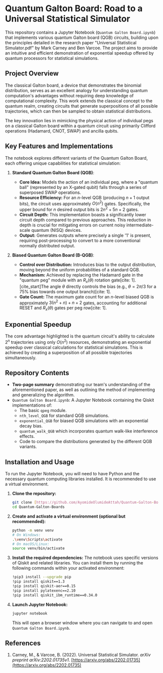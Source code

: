 # Quantum Galton Board: Road to a Universal Statistical Simulator

This repository contains a Jupyter Notebook (`Quantum Galton Board.ipynb`) that implements various quantum Galton board (QGB) circuits, building upon the principles detailed in the research paper "Universal Statistical Simulator.pdf" by Mark Carney and Ben Varcoe. The project aims to provide an intuitive and efficient demonstration of exponential speedup offered by quantum processors for statistical simulations.

## Project Overview

The classical Galton board, a device that demonstrates the binomial distribution, serves as an excellent analogy for understanding quantum computation's advantages without requiring deep knowledge of computational complexity. This work extends the classical concept to the quantum realm, creating circuits that generate superpositions of all possible trajectories, which can then be sampled to obtain statistical distributions.

The key innovation lies in mimicking the physical action of individual pegs on a classical Galton board within a quantum circuit using primarily Clifford operations (Hadamard, CNOT, SWAP) and ancilla qubits.

## Key Features and Implementations

The notebook explores different variants of the Quantum Galton Board, each offering unique capabilities for statistical simulation:

1.  **Standard Quantum Galton Board (QGB)**:
    * **Core Idea:** Models the action of an individual peg, where a "quantum ball" (represented by an X-gated qubit) falls through a series of superposed SWAP operations.
    * **Resource Efficiency:** For an $n$-level QGB (producing $n+1$ output bits), the circuit uses approximately $O(n^2)$ gates. Specifically, the upper bound for $n$ desired output bits is $2n^2 + 5n + 2$ gates.
    * **Circuit Depth:** This implementation boasts a significantly lower circuit depth compared to previous approaches. This reduction in depth is crucial for mitigating errors on current noisy intermediate-scale quantum (NISQ) devices.
    * **Output:** Generates outputs where precisely a single '1' is present, requiring post-processing to convert to a more conventional normally distributed output.

2.  **Biased Quantum Galton Board (B-QGB)**:
    * **Control over Distribution:** Introduces bias to the output distribution, moving beyond the uniform probabilities of a standard QGB.
    * **Mechanism:** Achieved by replacing the Hadamard gate in the "quantum peg" module with an $R_x(\theta)$ rotation gate[cite: 1]. [cite_start]The angle $\theta$ directly controls the bias (e.g., $\theta = 2\pi/3$ for a 75% bias towards one output branch)[cite: 1].
    * **Gate Count:** The maximum gate count for an $n$-level biased QGB is approximately $3(n^2+n)+n+2$ gates, accounting for additional RESET and $R_x(\theta)$ gates per peg row[cite: 1].

## Exponential Speedup

The core advantage highlighted is the quantum circuit's ability to calculate $2^n$ trajectories using only $O(n^2)$ resources, demonstrating an exponential speedup over classical calculations for statistical simulations. This is achieved by creating a superposition of all possible trajectories simultaneously.

## Repository Contents

* **Two-page summary** demonstrating our team's understanding of the aforementioned paper, as well as outlining the method of implementing and generalizing the algorithm.
* `Quantum Galton Board.ipynb`: A Jupyter Notebook containing the Qiskit implementations of:
    * The basic `qpeg` module.
    * `nth_level_QGB` for standard QGB simulations.
    * `exponential_QGB` for biased QGB simulations with an exponential decay bias.
    * `quantum_walk_QGB` which incorporates quantum walk-like interference effects.
    * Code to compare the distributions generated by the different QGB variants.

## Installation and Usage

To run the Jupyter Notebook, you will need to have Python and the necessary quantum computing libraries installed. It is recommended to use a virtual environment.

1.  **Clone the repository:**
    ```bash
    git clone [https://github.com/AyomideOlumideAttah/Quantum-Galton-Boards.git](https://github.com/AyomideOlumideAttah/Quantum-Galton-Boards.git)
    cd Quantum-Galton-Boards
    ```

2.  **Create and activate a virtual environment (optional but recommended):**
    ```bash
    python -m venv venv
    # On Windows:
    .\venv\Scripts\activate
    # On macOS/Linux:
    source venv/bin/activate
    ```

3.  **Install the required dependencies:**
    The notebook uses specific versions of Qiskit and related libraries. You can install them by running the following commands within your activated environment:
    ```bash
    !pip3 install --upgrade pip
    !pip install qiskit==1.3
    !pip install qiskit-aer==0.15
    !pip install pylatexenc==2.10
    !pip install qiskit_ibm_runtime==0.34.0
    ```

4.  **Launch Jupyter Notebook:**
    ```bash
    jupyter notebook
    ```
    This will open a browser window where you can navigate to and open `Quantum Galton Board.ipynb`.

## References

1.  Carney, M., & Varcoe, B. (2022). Universal Statistical Simulator. *arXiv preprint arXiv:2202.01735v1*. [https://arxiv.org/abs/2202.01735](https://arxiv.org/abs/2202.01735)
